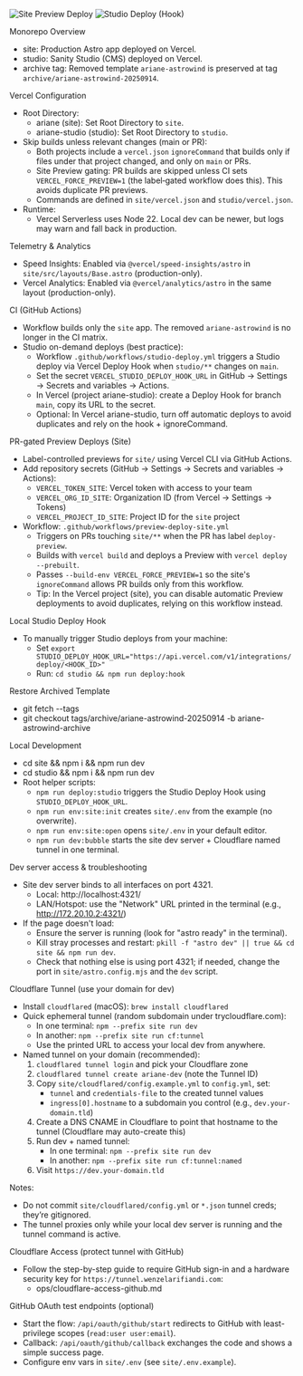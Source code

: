 ![Site Preview Deploy](https://github.com/WenzelArifiandi/ariane/actions/workflows/preview-deploy-site.yml/badge.svg?branch=main)
![Studio Deploy (Hook)](https://github.com/WenzelArifiandi/ariane/actions/workflows/studio-deploy.yml/badge.svg?branch=main)

Monorepo Overview

- site: Production Astro app deployed on Vercel.
- studio: Sanity Studio (CMS) deployed on Vercel.
- archive tag: Removed template `ariane-astrowind` is preserved at tag `archive/ariane-astrowind-20250914`.

Vercel Configuration

- Root Directory:
  - ariane (site): Set Root Directory to `site`.
  - ariane-studio (studio): Set Root Directory to `studio`.
- Skip builds unless relevant changes (main or PR):
  - Both projects include a `vercel.json` `ignoreCommand` that builds only if files under that project changed, and only on `main` or PRs.
  - Site Preview gating: PR builds are skipped unless CI sets `VERCEL_FORCE_PREVIEW=1` (the label‑gated workflow does this). This avoids duplicate PR previews.
  - Commands are defined in `site/vercel.json` and `studio/vercel.json`.
- Runtime:
  - Vercel Serverless uses Node 22. Local dev can be newer, but logs may warn and fall back in production.

Telemetry & Analytics

- Speed Insights: Enabled via `@vercel/speed-insights/astro` in `site/src/layouts/Base.astro` (production-only).
- Vercel Analytics: Enabled via `@vercel/analytics/astro` in the same layout (production-only).

CI (GitHub Actions)

- Workflow builds only the `site` app. The removed `ariane-astrowind` is no longer in the CI matrix.
- Studio on-demand deploys (best practice):
  - Workflow `.github/workflows/studio-deploy.yml` triggers a Studio deploy via Vercel Deploy Hook when `studio/**` changes on `main`.
  - Set the secret `VERCEL_STUDIO_DEPLOY_HOOK_URL` in GitHub → Settings → Secrets and variables → Actions.
  - In Vercel (project ariane-studio): create a Deploy Hook for branch `main`, copy its URL to the secret.
  - Optional: In Vercel ariane-studio, turn off automatic deploys to avoid duplicates and rely on the hook + ignoreCommand.

PR-gated Preview Deploys (Site)

- Label-controlled previews for `site/` using Vercel CLI via GitHub Actions.
- Add repository secrets (GitHub → Settings → Secrets and variables → Actions):
  - `VERCEL_TOKEN_SITE`: Vercel token with access to your team
  - `VERCEL_ORG_ID_SITE`: Organization ID (from Vercel → Settings → Tokens)
  - `VERCEL_PROJECT_ID_SITE`: Project ID for the `site` project
- Workflow: `.github/workflows/preview-deploy-site.yml`
  - Triggers on PRs touching `site/**` when the PR has label `deploy-preview`.
  - Builds with `vercel build` and deploys a Preview with `vercel deploy --prebuilt`.
  - Passes `--build-env VERCEL_FORCE_PREVIEW=1` so the site's `ignoreCommand` allows PR builds only from this workflow.
  - Tip: In the Vercel project (site), you can disable automatic Preview deployments to avoid duplicates, relying on this workflow instead.

Local Studio Deploy Hook

- To manually trigger Studio deploys from your machine:
  - Set `export STUDIO_DEPLOY_HOOK_URL="https://api.vercel.com/v1/integrations/deploy/<HOOK_ID>"`
  - Run: `cd studio && npm run deploy:hook`

Restore Archived Template

- git fetch --tags
- git checkout tags/archive/ariane-astrowind-20250914 -b ariane-astrowind-archive

Local Development

- cd site && npm i && npm run dev
- cd studio && npm i && npm run dev
- Root helper scripts:
  - `npm run deploy:studio` triggers the Studio Deploy Hook using `STUDIO_DEPLOY_HOOK_URL`.
  - `npm run env:site:init` creates `site/.env` from the example (no overwrite).
  - `npm run env:site:open` opens `site/.env` in your default editor.
  - `npm run dev:bubble` starts the site dev server + Cloudflare named tunnel in one terminal.

Dev server access & troubleshooting

- Site dev server binds to all interfaces on port 4321.
  - Local: http://localhost:4321/
  - LAN/Hotspot: use the "Network" URL printed in the terminal (e.g., http://172.20.10.2:4321/)
- If the page doesn't load:
  - Ensure the server is running (look for "astro ready" in the terminal).
  - Kill stray processes and restart: `pkill -f "astro dev" || true && cd site && npm run dev`.
  - Check that nothing else is using port 4321; if needed, change the port in `site/astro.config.mjs` and the `dev` script.

Cloudflare Tunnel (use your domain for dev)

- Install `cloudflared` (macOS): `brew install cloudflared`
- Quick ephemeral tunnel (random subdomain under trycloudflare.com):
  - In one terminal: `npm --prefix site run dev`
  - In another: `npm --prefix site run cf:tunnel`
  - Use the printed URL to access your local dev from anywhere.
- Named tunnel on your domain (recommended):
  1. `cloudflared tunnel login` and pick your Cloudflare zone
  2. `cloudflared tunnel create ariane-dev` (note the Tunnel ID)
  3. Copy `site/cloudflared/config.example.yml` to `config.yml`, set:
     - `tunnel` and `credentials-file` to the created tunnel values
     - `ingress[0].hostname` to a subdomain you control (e.g., `dev.your-domain.tld`)
  4. Create a DNS CNAME in Cloudflare to point that hostname to the tunnel (Cloudflare may auto-create this)
  5. Run dev + named tunnel:
     - In one terminal: `npm --prefix site run dev`
     - In another: `npm --prefix site run cf:tunnel:named`
  6. Visit `https://dev.your-domain.tld`

Notes:

- Do not commit `site/cloudflared/config.yml` or `*.json` tunnel creds; they’re gitignored.
- The tunnel proxies only while your local dev server is running and the tunnel command is active.

Cloudflare Access (protect tunnel with GitHub)

- Follow the step-by-step guide to require GitHub sign-in and a hardware security key for `https://tunnel.wenzelarifiandi.com`:
  - ops/cloudflare-access-github.md

GitHub OAuth test endpoints (optional)

- Start the flow: `/api/oauth/github/start` redirects to GitHub with least-privilege scopes (`read:user user:email`).
- Callback: `/api/oauth/github/callback` exchanges the code and shows a simple success page.
- Configure env vars in `site/.env` (see `site/.env.example`).
